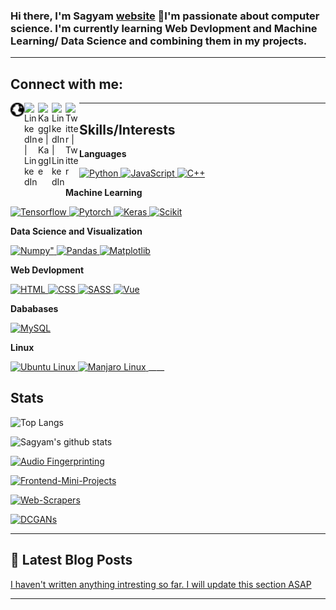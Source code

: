 ### Hi there, I'm Sagyam [website] 👋I'm passionate about computer science. I'm currently learning Web Devlopment and Machine Learning/ Data Science and combining them in my projects. 
____

## Connect with me:
[<img align="left" alt="Sagyam.com" width="22px" src="https://raw.githubusercontent.com/iconic/open-iconic/master/svg/globe.svg" />][website]
[<img align="left" alt="LinkedIn | LinkedIn" width="22px" src="https://cdn.jsdelivr.net/npm/simple-icons@v3/icons/linkedin.svg" />][linkedin]
[<img align="left" alt="Kaggle | Kaggle" width="22px" src="https://cdn.jsdelivr.net/npm/simple-icons@v3/icons/kaggle.svg" />][kaggle]
[<img align="left" alt="LinkedIn | LinkedIn" width="22px" src="https://cdn.jsdelivr.net/npm/simple-icons@3.3.0/icons/jupyter.svg" />][jovian ml]
[<img align="left" alt="Twitter | Twitter" width="22px" src="https://cdn.jsdelivr.net/npm/simple-icons@v3/icons/twitter.svg" />][twitter]
____

## Skills/Interests

**Languages**

<a href="https://www.python.org/">
  <img
    alt="Python"
    height="80"
    width="80"
    src="https://devicons.github.io/devicon/devicon.git/icons/python/python-original.svg" />
</a>
<a href="https://www.javascript.com/">
  <img
    alt="JavaScript"
    height="80"
    width="80"
    src="https://devicons.github.io/devicon/devicon.git/icons/javascript/javascript-original.svg" />
</a>

<a href="http://www.cplusplus.org/">
  <img
    alt="C++"
    height="80"
    width="80"
    src="https://upload.wikimedia.org/wikipedia/commons/1/18/ISO_C%2B%2B_Logo.svg" />
</a>

**Machine Learning**

<a href="https://tensorflow.org/">
  <img
    alt="Tensorflow"
    height="80"
    width="80"
    src="https://upload.wikimedia.org/wikipedia/commons/2/2d/Tensorflow_logo.svg" />
</a>

<a href="https://pytorch.org/">
  <img
    alt="Pytorch"
    height="80"
    width="240"
    src="https://raw.githubusercontent.com/pytorch/pytorch/c68a99bd616556872f74775ba11f1d28339dc297/docs/source/_static/img/pytorch-logo-dark.svg">
</a>
  
<a href="https://keras.io/">
  <img
    alt="Keras"
    height="80"
    width="80"
    src="https://upload.wikimedia.org/wikipedia/commons/a/ae/Keras_logo.svg">
</a>
  
<a href="https://scikit-learn.org/">
  <img
    alt=Scikit Learn"
    height="80"
    width="80"
    src="https://raw.githubusercontent.com/valohai/ml-logos/5127528b5baadb77a6ea4b999a47b4e86bf0f98b/scikit-learn.svg">
</a>
                                                                                                                      
**Data Science and Visualization**

<a href="https://numpy.org/">
   <img
    alt=Numpy"
    height="80"
    width="80"
    src="https://raw.githubusercontent.com/valohai/ml-logos/5127528b5baadb77a6ea4b999a47b4e86bf0f98b/numpy-logo.svg">
</a>                                                                                                                

<a href="https://pandas.io/">
  <img
    alt="Pandas"
    height="80"
    width="80"
    src="https://raw.githubusercontent.com/valohai/ml-logos/5127528b5baadb77a6ea4b999a47b4e86bf0f98b/pandas.svg">
</a>
  
<a href="https://matplotlib.org/">
  <img
    alt="Matplotlib"
    height="80"
    width="240"
    src="https://raw.githubusercontent.com/valohai/ml-logos/5127528b5baadb77a6ea4b999a47b4e86bf0f98b/matplotlib.svg">
</a>
  
**Web Devlopment**

<a href="https://devdocs.io/#/html/">
  <img
    alt="HTML"
    height="80"
    width="80"
    src="https://upload.wikimedia.org/wikipedia/commons/thumb/6/61/HTML5_logo_and_wordmark.svg/240px-HTML5_logo_and_wordmark.svg.png">
</a>
  
<a href="https://devdocs.io/#/css/">
  <img
    alt="CSS"
    height="80"
    width="80"
    src="https://upload.wikimedia.org/wikipedia/commons/thumb/d/d5/CSS3_logo_and_wordmark.svg/340px-CSS3_logo_and_wordmark.svg.png">
</a>
  
<a href="https://sass-lang.com/">
  <img
    alt="SASS"
    height="80"
    width="80"
    src="https://upload.wikimedia.org/wikipedia/commons/thumb/9/96/Sass_Logo_Color.svg/320px-Sass_Logo_Color.svg.png">
</a>
  
<a href="https://vuejs.org">
  <img
    alt="Vue"
    height="80"
    width="80"
    src="https://upload.wikimedia.org/wikipedia/commons/thumb/9/95/Vue.js_Logo_2.svg/277px-Vue.js_Logo_2.svg.png">
</a>

**Dababases**

<a href="https://www.mysql.com/">
  <img
    alt="MySQL"
    height="80"
    width="80"
    src="https://devicons.github.io/devicon/devicon.git/icons/mysql/mysql-original.svg" />
</a>

**Linux**

<a href="https://www.ubuntu.org/">
  <img 
    alt="Ubuntu Linux"
    height="80"
    width="80"
    src="https://upload.wikimedia.org/wikipedia/commons/9/9e/UbuntuCoF.svg" />
</a>
<a href="https://www.manjaro.org/">
  <img 
    alt="Manjaro Linux"
    height="80"
    width="80"
    src="https://upload.wikimedia.org/wikipedia/commons/3/3e/Manjaro-logo.svg" />
</a>
____

## Stats

![Top Langs](https://github-readme-stats.vercel.app/api/top-langs/?username=Sagyam&langs_count=5)

![Sagyam's github stats](https://github-readme-stats.vercel.app/api?username=Sagyam&hide=contribs,prs,issues&include_all_commits=true&show_icons=true&layout=compact)

[![Audio Fingerprinting](https://github-readme-stats.vercel.app/api/pin/?username=Sagyam&repo=AudioFingerprint&layout=compact)](https://github.com/Sagyam/AudioFingerprint)

[![Frontend-Mini-Projects](https://github-readme-stats.vercel.app/api/pin/?username=Sagyam&repo=Frontend-Mini-Projects&layout=compact)](https://github.com/Sagyam/Frontend-Mini-Projects)

[![Web-Scrapers](https://github-readme-stats.vercel.app/api/pin/?username=Sagyam&repo=web-scrapers&layout=compact)](https://github.com/Sagyam/web-scrapers)

[![DCGANs](https://github-readme-stats.vercel.app/api/pin/?username=Sagyam&repo=DCGAN)](https://github.com/Sagyam/DCGAN)
____
## 📕 Latest Blog Posts

<!-- BLOG-POST-LIST:START -->

[I haven't written anything intresting so far. I will update this section ASAP](#)

____
[website]: https://sagyamthapa.me
[linkedin]: https://www.linkedin.com/in/sagyam-thapa-b56586178/
[kaggle]: https://www.kaggle.com/sagyamthapa
[jovian ml]: https://jovian.ml/sagyamthapa32
[twitter]: https://twitter.com/sagyam21
